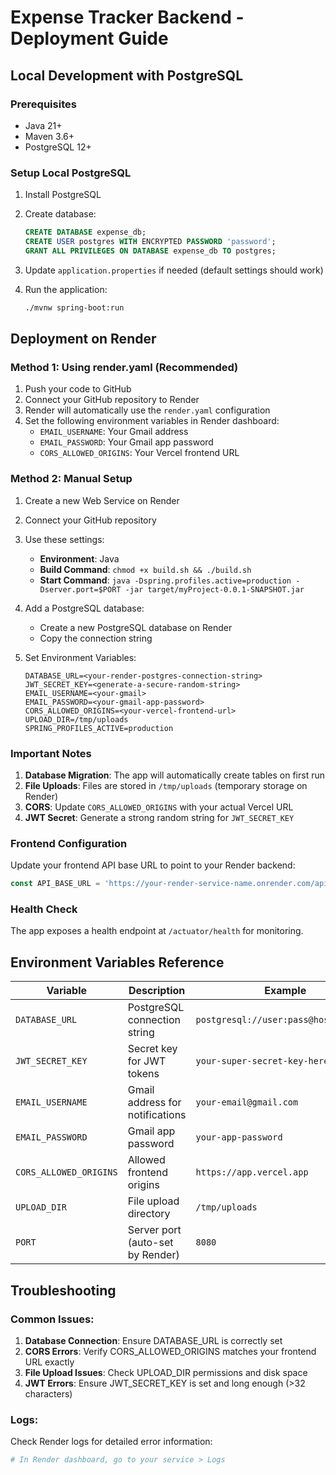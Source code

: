 # Expense Tracker Backend - Deployment Guide

## Local Development with PostgreSQL

### Prerequisites
- Java 21+
- Maven 3.6+
- PostgreSQL 12+

### Setup Local PostgreSQL
1. Install PostgreSQL
2. Create database:
   ```sql
   CREATE DATABASE expense_db;
   CREATE USER postgres WITH ENCRYPTED PASSWORD 'password';
   GRANT ALL PRIVILEGES ON DATABASE expense_db TO postgres;
   ```

3. Update `application.properties` if needed (default settings should work)

4. Run the application:
   ```bash
   ./mvnw spring-boot:run
   ```

## Deployment on Render

### Method 1: Using render.yaml (Recommended)
1. Push your code to GitHub
2. Connect your GitHub repository to Render
3. Render will automatically use the `render.yaml` configuration
4. Set the following environment variables in Render dashboard:
   - `EMAIL_USERNAME`: Your Gmail address
   - `EMAIL_PASSWORD`: Your Gmail app password
   - `CORS_ALLOWED_ORIGINS`: Your Vercel frontend URL

### Method 2: Manual Setup
1. Create a new Web Service on Render
2. Connect your GitHub repository
3. Use these settings:
   - **Environment**: Java
   - **Build Command**: `chmod +x build.sh && ./build.sh`
   - **Start Command**: `java -Dspring.profiles.active=production -Dserver.port=$PORT -jar target/myProject-0.0.1-SNAPSHOT.jar`
   
4. Add a PostgreSQL database:
   - Create a new PostgreSQL database on Render
   - Copy the connection string

5. Set Environment Variables:
   ```
   DATABASE_URL=<your-render-postgres-connection-string>
   JWT_SECRET_KEY=<generate-a-secure-random-string>
   EMAIL_USERNAME=<your-gmail>
   EMAIL_PASSWORD=<your-gmail-app-password>
   CORS_ALLOWED_ORIGINS=<your-vercel-frontend-url>
   UPLOAD_DIR=/tmp/uploads
   SPRING_PROFILES_ACTIVE=production
   ```

### Important Notes
1. **Database Migration**: The app will automatically create tables on first run
2. **File Uploads**: Files are stored in `/tmp/uploads` (temporary storage on Render)
3. **CORS**: Update `CORS_ALLOWED_ORIGINS` with your actual Vercel URL
4. **JWT Secret**: Generate a strong random string for `JWT_SECRET_KEY`

### Frontend Configuration
Update your frontend API base URL to point to your Render backend:
```javascript
const API_BASE_URL = 'https://your-render-service-name.onrender.com/api';
```

### Health Check
The app exposes a health endpoint at `/actuator/health` for monitoring.

## Environment Variables Reference

| Variable | Description | Example |
|----------|-------------|---------|
| `DATABASE_URL` | PostgreSQL connection string | `postgresql://user:pass@host:5432/db` |
| `JWT_SECRET_KEY` | Secret key for JWT tokens | `your-super-secret-key-here` |
| `EMAIL_USERNAME` | Gmail address for notifications | `your-email@gmail.com` |
| `EMAIL_PASSWORD` | Gmail app password | `your-app-password` |
| `CORS_ALLOWED_ORIGINS` | Allowed frontend origins | `https://app.vercel.app` |
| `UPLOAD_DIR` | File upload directory | `/tmp/uploads` |
| `PORT` | Server port (auto-set by Render) | `8080` |

## Troubleshooting

### Common Issues:
1. **Database Connection**: Ensure DATABASE_URL is correctly set
2. **CORS Errors**: Verify CORS_ALLOWED_ORIGINS matches your frontend URL exactly
3. **File Upload Issues**: Check UPLOAD_DIR permissions and disk space
4. **JWT Errors**: Ensure JWT_SECRET_KEY is set and long enough (>32 characters)

### Logs:
Check Render logs for detailed error information:
```bash
# In Render dashboard, go to your service > Logs
```